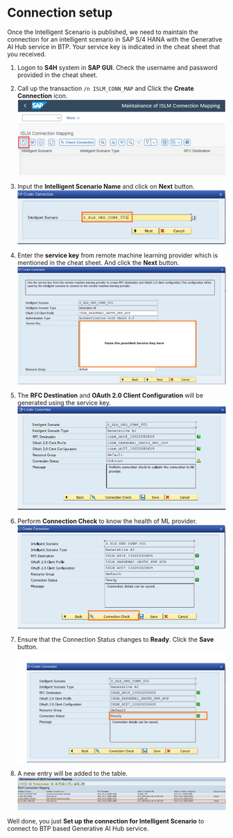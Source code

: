 # Connection setup

Once the Intelligent Scenario is published, we need to maintain the connection for an intelligent scenario in SAP S/4 HANA with the Generative AI Hub service in BTP.
Your service key is indicated in the cheat sheet that you received.

1. Logon to **S4H** system in **SAP GUI**. Check the username and password provided in the cheat sheet.
2. Call up the transaction `/n ISLM_CONN_MAP` and Click the **Create Connection** icon.
   ![](./images/CreateConnection.png)
3. Input the **Intelligent Scenario Name** and click on **Next** button.
   ![](./images/26.png)

4. Enter the **service key** from remote machine learning provider which is mentioned in the cheat sheet. And click the **Next** button.
   ![](./images/27-1.png)
5. The **RFC Destination** and **OAuth 2.0 Client Configuration** will be generated using the service key.
   ![](./images/28.png)

6. Perform **Connection Check** to know the health of ML provider.
   ![](./images/29.png)

7. Ensure that the Connection Status changes to **Ready**. Click the **Save** button.
   ![](./images/30.png)

8. A new entry will be added to the table.
   ![](./images/31.png)

Well done, you just **Set up the connection for Intelligent Scenario** to connect to BTP based Generative AI Hub service.
